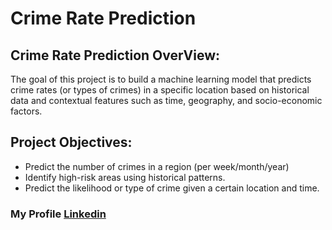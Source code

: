 # Crime Rate Prediction
## Crime Rate Prediction OverView:
The goal of this project is to build a machine learning model that predicts crime rates (or types of crimes) in a specific location based on historical data and contextual features such as time, geography, and socio-economic factors.
## Project Objectives:
* Predict the number of crimes in a region (per week/month/year)
* Identify high-risk areas using historical patterns.
* Predict the likelihood or type of crime given a certain location and time.
### My Profile [Linkedin](www.linkedin.com/in/abdullah-emad-449867358)
